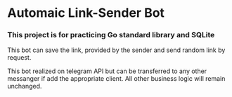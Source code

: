 # Automaic Link-Sender Bot

### This project is for practicing Go standard library and SQLite

This bot can save the link, provided by the sender and send random link by request.

This bot realized on telegram API but can be transferred to any other messanger if add the appropriate client.  All other business logic will remain unchanged.

